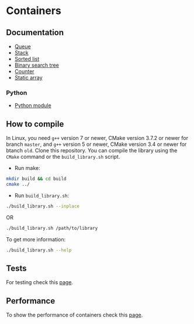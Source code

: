 # Containers
## Documentation 
* [Queue](https://github.com/Chukak/containers/blob/master/docs/queue.md)
* [Stack](https://github.com/Chukak/containers/blob/master/docs/stack.md)
* [Sorted list](https://github.com/Chukak/containers/blob/master/docs/sorted_list.md)
* [Binary search tree](https://github.com/Chukak/containers/blob/master/docs/bst.md)
* [Counter](https://github.com/Chukak/containers/blob/master/docs/counter.md)
* [Static array](https://github.com/Chukak/containers/blob/master/docs/staticarray.md)

### Python
* [Python module](https://github.com/Chukak/containers/blob/master/python/README.md)

## How to compile
In Linux, you need `g++` version 7 or newer, CMake version 3.7.2 or newer for branch `master`, and `g++` version 5 or newer, CMake version 3.4 or newer for btanch `old`.
Clone this repository. You can compile the library using the `CMake` command or the `build_library.sh` script.
* Run make:
```bash
mkdir build && cd build
cmake ../
```

* Run `build_library.sh`:

```bash
./build_library.sh --inplace
```

OR

```bash
./build_library.sh /path/to/library
```

To get more information:

```bash
./build_library.sh --help
```

## Tests
For testing check this [page](https://github.com/Chukak/containers/blob/master/tests/README.md).

## Performance
To show the performance of containers check this [page](https://github.com/Chukak/containers/tree/master/tests/performance).

